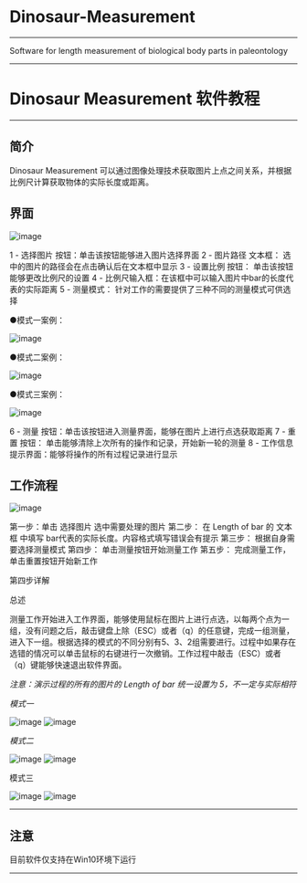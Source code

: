 # Dinosaur-Measurement

---

Software for length measurement of biological body parts in paleontology

---

# Dinosaur Measurement 软件教程

---

## 简介
Dinosaur Measurement 可以通过图像处理技术获取图片上点之间关系，并根据比例尺计算获取物体的实际长度或距离。

## 界面

![image](https://github.com/Jin-sjh/Dinosaur-Measurement/assets/97781484/3490c717-0893-4876-a4cf-6d197175b892)

1 - 选择图片 按钮：单击该按钮能够进入图片选择界面
2 - 图片路径 文本框： 选中的图片的路径会在点击确认后在文本框中显示
3 - 设置比例 按钮： 单击该按钮能够更改比例尺的设置
4 - 比例尺输入框：在该框中可以输入图片中bar的长度代表的实际距离
5 - 测量模式： 针对工作的需要提供了三种不同的测量模式可供选择

●模式一案例：

![image](https://github.com/Jin-sjh/Dinosaur-Measurement/assets/97781484/884ed878-8610-41f0-94cf-fb70c660c855)

●模式二案例：

![image](https://github.com/Jin-sjh/Dinosaur-Measurement/assets/97781484/16e592aa-8dbb-46cd-8f78-111c86520f3a)

●模式三案例：

![image](https://github.com/Jin-sjh/Dinosaur-Measurement/assets/97781484/85cb930f-6ae4-40dc-b6f7-caad8c7461da)

6 - 测量 按钮：单击该按钮进入测量界面，能够在图片上进行点选获取距离
7 - 重置 按钮： 单击能够清除上次所有的操作和记录，开始新一轮的测量
8 - 工作信息提示界面：能够将操作的所有过程记录进行显示

## 工作流程

![image](https://github.com/Jin-sjh/Dinosaur-Measurement/assets/97781484/ea4ca62c-bbaa-4546-ada0-dce3281f3d4d)

第一步：单击 选择图片 选中需要处理的图片
第二步： 在 Length of bar 的 文本框 中填写 bar代表的实际长度。内容格式填写错误会有提示
第三步： 根据自身需要选择测量模式
第四步： 单击测量按钮开始测量工作
第五步： 完成测量工作，单击重置按钮开始新工作

第四步详解

总述

测量工作开始进入工作界面，能够使用鼠标在图片上进行点选，以每两个点为一组，没有问题之后，敲击键盘上除（ESC）或者（q）的任意键，完成一组测量，进入下一组。根据选择的模式的不同分别有5、3、2组需要进行。过程中如果存在选错的情况可以单击鼠标的右键进行一次撤销。工作过程中敲击（ESC）或者（q）键能够快速退出软件界面。

*注意：演示过程的所有的图片的 Length of bar 统一设置为 5，不一定与实际相符*

*模式一*

![image](https://github.com/Jin-sjh/Dinosaur-Measurement/assets/97781484/ea4ca62c-bbaa-4546-ada0-dce3281f3d4d)
![image](https://github.com/Jin-sjh/Dinosaur-Measurement/assets/97781484/76d20d68-9491-4c04-baa3-96fa81cc7a02)

*模式二*

![image](https://github.com/Jin-sjh/Dinosaur-Measurement/assets/97781484/0f5d1b68-c553-45a7-a21f-f9ad4a8fec59)
![image](https://github.com/Jin-sjh/Dinosaur-Measurement/assets/97781484/8c9ac824-0b83-4bd4-ac5a-fba467c400a3)

模式三

![image](https://github.com/Jin-sjh/Dinosaur-Measurement/assets/97781484/b88e140c-2507-4b40-97f5-6fbc2343b9a6)
![image](https://github.com/Jin-sjh/Dinosaur-Measurement/assets/97781484/effa9377-26af-4b72-bd08-fa15505126f1)

---

## 注意
目前软件仅支持在Win10环境下运行

---